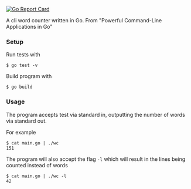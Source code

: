[![Go Report Card](https://goreportcard.com/badge/github.com/michebble/wc)](https://goreportcard.com/report/github.com/michebble/wc)

A cli word counter written in Go. From "Powerful Command-Line Applications in Go"

### Setup

Run tests with

```
$ go test -v
```

Build program with

```
$ go build
```

### Usage

The program accepts test via standard in, outputting the number of words via standard out.

For example

```
$ cat main.go | ./wc
151
```

The program will also accept the flag `-l` which will result in the lines being counted instead of words

```
$ cat main.go | ./wc -l
42
```
